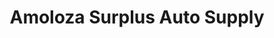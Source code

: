 ---
title: "Amoloza Surplus Auto Supply"
url: /pagsanjan/amoloza-surplus-auto-supply/
shop: Autowerkstatt
---